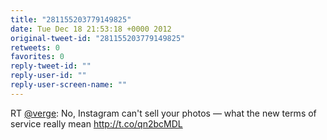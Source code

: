 ```yaml
---
title: "281155203779149825"
date: Tue Dec 18 21:53:18 +0000 2012
original-tweet-id: "281155203779149825"
retweets: 0
favorites: 0
reply-tweet-id: ""
reply-user-id: ""
reply-user-screen-name: ""
---
```

RT <a href="https://twitter.com/verge">@verge</a>: No, Instagram can't sell your photos — what the new terms of service really mean http://t.co/qn2bcMDL
